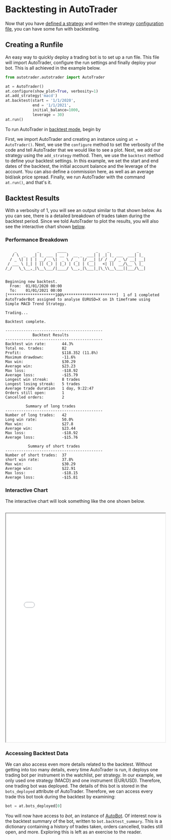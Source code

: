 # Backtesting in AutoTrader


Now that you have [defined a strategy](strategy) and written the strategy [configuration file](../docs/configuration), you can
have some fun with backtesting. 

## Creating a Runfile
An easy way to quickly deploy a trading bot is to set up a run file. This file will import AutoTrader, configure the run settings
and finally deploy your bot. This is all achieved in the example below.

```py
from autotrader.autotrader import AutoTrader

at = AutoTrader()
at.configure(show_plot=True, verbosity=1)
at.add_strategy('macd')
at.backtest(start = '1/1/2020',
            end = '1/1/2021',
            initial_balance=1000,
            leverage = 30)
at.run()
```

To run AutoTrader in [backtest mode](../docs/autotrader#backtest-mode), begin by 

First, we import AutoTrader and creating an instance using `at = AutoTrader()`. Next, we use the `configure` method to set the 
verbosity of the code and tell AutoTrader that we would like to see a plot. Next, we add our strategy using the `add_strategy` method. 
Then, we use the `backtest` method to define your backtest settings. In this example, we set the start and end dates of the backtest, the initial account balance and the leverage of the account. You can also define a commission here, as well as an average bid/ask price spread. Finally, we run AutoTrader with the command `at.run()`, and that's it.



## Backtest Results
With a verbosity of 1, you will see an output similar to that shown below. As you can see, there is a detailed breakdown of 
trades taken during the backtest period. Since we told AutoTrader to plot the results, you will also see the interactive chart
shown [below](#interactive-chart).

### Performance Breakdown
```
    _         _        ____             _    _            _   
   / \  _   _| |_ ___ | __ )  __ _  ___| | _| |_ ___  ___| |_ 
  / _ \| | | | __/ _ \|  _ \ / _` |/ __| |/ / __/ _ \/ __| __|
 / ___ \ |_| | || (_) | |_) | (_| | (__|   <| ||  __/\__ \ |_ 
/_/   \_\__,_|\__\___/|____/ \__,_|\___|_|\_\\__\___||___/\__|
                                                              

Beginning new backtest.
  From:  01/01/2020 00:00
  To:    01/01/2021 00:00
[*********************100%***********************]  1 of 1 completed
AutoTraderBot assigned to analyse EURUSD=X on 1h timeframe using Simple MACD Trend Strategy.

Trading...

Backtest complete.

-------------------------------------------
            Backtest Results
-------------------------------------------
Backtest win rate:       44.3%
Total no. trades:        82
Profit:                  $118.352 (11.8%)
Maximum drawdown:        -11.6%
Max win:                 $30.29
Average win:             $23.23
Max loss:                -$18.92
Average loss:            -$15.79
Longest win streak:      8 trades
Longest losing streak:   5 trades
Average trade duration   1 day, 9:22:47
Orders still open:       1
Cancelled orders:        2

         Summary of long trades
-------------------------------------------
Number of long trades:   42
Long win rate:           50.0%
Max win:                 $27.8
Average win:             $23.44
Max loss:                -$18.92
Average loss:            -$15.76

          Summary of short trades
-------------------------------------------
Number of short trades:  37
short win rate:          37.8%
Max win:                 $30.29
Average win:             $22.91
Max loss:                -$18.15
Average loss:            -$15.81
```


### Interactive Chart
The interactive chart will look something like the one shown below.

<iframe data-src="assets/charts/macd_backtest_demo.html" id="iframe" loading="lazy" style="width:100%; margin-top:1em; height:720px; overflow:hidden;" data-ga-on="wheel" data-ga-event-category="iframe" data-ga-event-action="wheel" src="assets/charts/macd_backtest_demo.html"></iframe>


### Accessing Backtest Data
We can also access even more details related to the backtest. Without getting into too many details, every time AutoTrader is run, it
deploys one trading bot per instrument in the watchlist, per strategy. In our example, we only used one strategy (MACD) and one 
instrument (EUR/USD). Therefore, one trading bot was deployed. The details of this bot is stored in the `bots_deployed` attribute of 
AutoTrader. Therefore, we can access every trade this bot took during the backtest by examining:

```py
bot = at.bots_deployed[0]
```

You will now have access to *bot*, an instance of [AutoBot](../docs/autobot). Of interest now is the backtest summary of the bot,
written to `bot.backtest_summary`. This is a dictionary containing a history of trades taken, orders cancelled, trades still open, and
more. Exploring this is left as an exercise to the reader.


